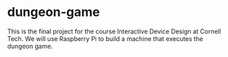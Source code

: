 # dungeon-game
This is the final project for the course Interactive Device Design at Cornell Tech. We will use Raspberry Pi to build a machine that executes the dungeon game.
